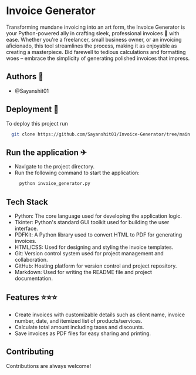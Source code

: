 
# Invoice Generator 

Transforming mundane invoicing into an art form, the Invoice Generator is your Python-powered ally in crafting sleek, professional invoices 📃 with ease. Whether you're a freelancer, small business owner, or an invoicing aficionado, this tool streamlines the process, making it as enjoyable as creating a masterpiece. Bid farewell to tedious calculations and formatting woes – embrace the simplicity of generating polished invoices that impress.


##  Authors 📌

- @Sayanshit01


## Deployment 🚀

To deploy this project run

```bash
  git clone https://github.com/Sayanshit01/Invoice-Generator/tree/main

```


## Run the application ✈
- Navigate to the project directory.
- Run the following command to start the application:
```bash
     python invoice_generator.py
  ```  
## Tech Stack

- Python: The core language used for developing the application logic.
- Tkinter: Python's standard GUI toolkit used for building the user interface.
- PDFKit: A Python library used to convert HTML to PDF for generating invoices.
- HTML/CSS: Used for designing and styling the invoice templates.
- Git: Version control system used for project management and collaboration.
- GitHub: Hosting platform for version control and project repository.
- Markdown: Used for writing the README file and project documentation.


## Features ⭐⭐⭐

- Create invoices with customizable details such as client name, invoice number, date, and itemized list of products/services.
- Calculate total amount including taxes and discounts.
- Save invoices as PDF files for easy sharing and printing.


## Contributing

Contributions are always welcome!





